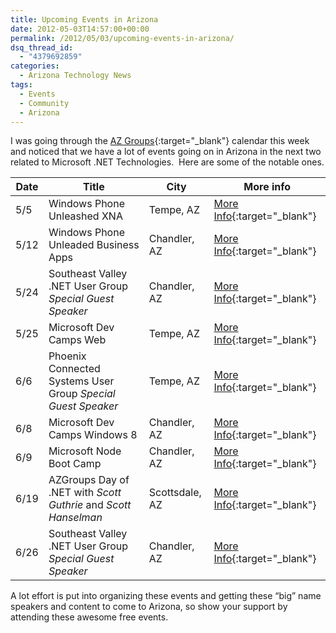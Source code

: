 ```yaml
---
title: Upcoming Events in Arizona
date: 2012-05-03T14:57:00+00:00
permalink: /2012/05/03/upcoming-events-in-arizona/
dsq_thread_id:
  - "4379692859"
categories:
  - Arizona Technology News
tags:
  - Events
  - Community
  - Arizona
---
```

I was going through the [AZ Groups](https://www.azgroups.com){:target="_blank"} calendar this week and noticed that we have a lot of events going on in Arizona in the next two related to Microsoft .NET Technologies.  Here are some of the notable ones.

|Date|Title|City|More info|
|--- |--- |--- |--- |
|5/5|Windows Phone Unleashed XNA|Tempe, AZ|[More Info](https://www.winphoneunleashed.com/register?ticketType=49ec85c5-afc2-4c92-91c4-cd73af3a9453){:target="_blank"}|
|5/12|Windows Phone Unleaded Business Apps|Chandler, AZ|[More Info](https://www.winphoneunleashed.com/register?ticketType=0dd86188-b195-4c30-9285-969d81a89e18){:target="_blank"}|
|5/24|Southeast Valley .NET User Group _Special Guest Speaker_|Chandler, AZ|[More Info](https://sevdnug.org/Events/All/SEVDNUG_May_2012_Meeting_-_Intro_to_Prism.aspx){:target="_blank"}|
|5/25|Microsoft Dev Camps Web|Tempe, AZ|[More Info](https://msevents.microsoft.com/CUI/EventDetail.aspx?EventID=1032506738&culture=en-us){:target="_blank"}|
|6/6|Phoenix Connected Systems User Group _Special Guest Speaker_|Tempe, AZ|[More Info](https://pcsug.org/Home/Events){:target="_blank"}|
|6/8|Microsoft Dev Camps Windows 8|Chandler, AZ|[More Info](https://msevents.microsoft.com/CUI/EventDetail.aspx?EventID=1032507678&Culture=en-US){:target="_blank"}|
|6/9|Microsoft Node Boot Camp|Chandler, AZ|[More Info](https://www.eventbrite.com/org/1908684919){:target="_blank"}|
|6/19|AZGroups Day of .NET with _Scott Guthrie_ and _Scott Hanselman_|Scottsdale, AZ|[More Info](https://azgroups.eventday.com){:target="_blank"}|
|6/26|Southeast Valley .NET User Group _Special Guest Speaker_|Chandler, AZ|[More Info](https://sevdnug.org/events/all/SEVDNUG_June_2012_Meeting.aspx){:target="_blank"}|

A lot effort is put into organizing these events and getting these “big” name speakers and content to come to Arizona, so show your support by attending these awesome free events.
